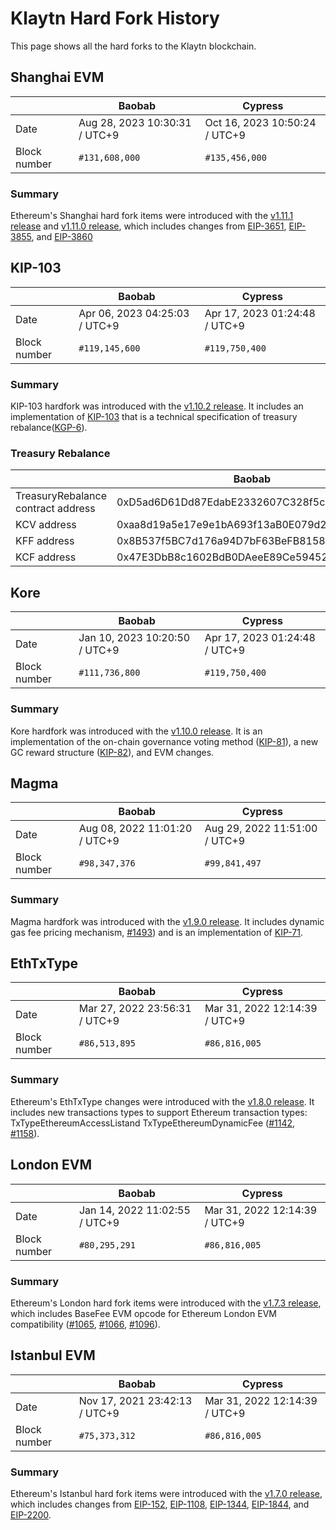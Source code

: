 # Klaytn Hard Fork History

This page shows all the hard forks to the Klaytn blockchain.

## Shanghai EVM

| ` ` | Baobab | Cypress |
| --------------- | --------------- | --------------- |
| Date | Aug 28, 2023 10:30:31 / UTC+9 |  Oct 16, 2023 10:50:24 / UTC+9 |
| Block number  | `#131,608,000`  | `#135,456,000` |

### Summary

Ethereum's Shanghai hard fork items were introduced with the [v1.11.1 release](https://github.com/klaytn/klaytn/releases/tag/v1.11.1) and [v1.11.0 release](https://github.com/klaytn/klaytn/releases/tag/v1.11.0), which includes changes from [EIP-3651](https://eips.ethereum.org/EIPS/eip-3651), [EIP-3855](https://eips.ethereum.org/EIPS/eip-3855), and [EIP-3860](https://eips.ethereum.org/EIPS/eip-3860)

## KIP-103 <a id="kip-103"></a>

| ` ` | Baobab | Cypress |
| --------------- | --------------- | --------------- |
| Date | Apr 06, 2023 04:25:03 / UTC+9 | Apr 17, 2023 01:24:48 / UTC+9 |
| Block number  | `#119,145,600`  | `#119,750,400` |

### Summary

KIP-103 hardfork was introduced with the [v1.10.2 release](https://github.com/klaytn/klaytn/releases/tag/v1.10.2). It includes an implementation of [KIP-103](https://kips.klaytn.foundation/KIPs/kip-103) that is a technical specification of treasury rebalance([KGP-6](https://govforum.klaytn.foundation/t/kgp-6-proposal-to-establish-a-sustainable-and-verifiable-klay-token-economy/157)).


### Treasury Rebalance <a id="treasury-rebalance"></a>

| ` ` | Baobab | Cypress |
| --------------- | --------------- | --------------- |
| TreasuryRebalance contract address | 0xD5ad6D61Dd87EdabE2332607C328f5cc96aeCB95 | 0xD5ad6D61Dd87EdabE2332607C328f5cc96aeCB95 |
| KCV address | 0xaa8d19a5e17e9e1bA693f13aB0E079d274a7e51E | 0x4f04251064274252D27D4af55BC85b68B3adD992 |
| KFF address | 0x8B537f5BC7d176a94D7bF63BeFB81586EB3D1c0E | 0x85D82D811743b4B8F3c48F3e48A1664d1FfC2C10 |
| KCF address | 0x47E3DbB8c1602BdB0DAeeE89Ce59452c4746CA1C | 0xdd4C8d805fC110369D3B148a6692F283ffBDCcd3 |


## Kore <a id="kore"></a>
| ` ` | Baobab | Cypress |
| --------------- | --------------- | --------------- |
| Date | Jan 10, 2023 10:20:50 / UTC+9 | Apr 17, 2023 01:24:48 / UTC+9 |
| Block number  | `#111,736,800`  | `#119,750,400` |

### Summary

Kore hardfork was introduced with the [v1.10.0 release](https://github.com/klaytn/klaytn/releases/tag/v1.10.0). It is an implementation of the on-chain governance voting method ([KIP-81](https://kips.klaytn.foundation/KIPs/kip-81)), a new GC reward structure ([KIP-82](https://kips.klaytn.foundation/KIPs/kip-82)), and EVM changes.



## Magma <a id="magma"></a>
| ` ` | Baobab | Cypress |
| --------------- | --------------- | --------------- |
| Date | Aug 08, 2022 11:01:20 / UTC+9 | Aug 29, 2022 11:51:00 / UTC+9 |
| Block number  | `#98,347,376`  | `#99,841,497` |

### Summary

Magma hardfork was introduced with the [v1.9.0 release](https://github.com/klaytn/klaytn/releases/tag/v1.9.0). It includes dynamic gas fee pricing mechanism, [#1493](https://github.com/klaytn/klaytn/pull/1493)) and is an implementation of [KIP-71](https://kips.klaytn.foundation/KIPs/kip-71).

## EthTxType <a id="eth-tx-type"></a>

| ` ` | Baobab | Cypress |
| --------------- | --------------- | --------------- |
| Date | Mar 27, 2022 23:56:31 / UTC+9 | Mar 31, 2022 12:14:39 / UTC+9 |
| Block number  | `#86,513,895`  | `#86,816,005` |

### Summary

Ethereum's EthTxType changes were introduced with the [v1.8.0 release](https://github.com/klaytn/klaytn/releases/tag/v1.8.0). It includes new transactions types to support Ethereum transaction types: TxTypeEthereumAccessListand TxTypeEthereumDynamicFee ([#1142](https://github.com/klaytn/klaytn/pull/1142), [#1158](https://github.com/klaytn/klaytn/pull/1158)).

## London EVM <a id="london-evm"></a>

| ` ` | Baobab | Cypress |
| --------------- | --------------- | --------------- |
| Date | Jan 14, 2022 11:02:55 / UTC+9 | Mar 31, 2022 12:14:39 / UTC+9 |
| Block number  | `#80,295,291`  | `#86,816,005` |

### Summary

Ethereum's London hard fork items were introduced with the [v1.7.3 release](https://github.com/klaytn/klaytn/releases/tag/v1.7.3), which includes BaseFee EVM opcode for Ethereum London EVM compatibility ([#1065](https://github.com/klaytn/klaytn/pull/1065), [#1066](https://github.com/klaytn/klaytn/pull/1066), [#1096](https://github.com/klaytn/klaytn/pull/1096)).

## Istanbul EVM <a id="istanbul-evm"></a>

| ` ` | Baobab | Cypress |
| --------------- | --------------- | --------------- |
| Date | Nov 17, 2021 23:42:13 / UTC+9 |  Mar 31, 2022 12:14:39 / UTC+9 |
| Block number  | `#75,373,312`  | `#86,816,005` |

### Summary

Ethereum's Istanbul hard fork items were introduced with the [v1.7.0 release](https://github.com/klaytn/klaytn/releases/tag/v1.7.0), which includes changes from [EIP-152](https://eips.ethereum.org/EIPS/eip-152), [EIP-1108](https://eips.ethereum.org/EIPS/eip-1108), [EIP-1344](https://eips.ethereum.org/EIPS/eip-1344), [EIP-1844](https://eips.ethereum.org/EIPS/eip-1844), and [EIP-2200](https://eips.ethereum.org/EIPS/eip-2200).
